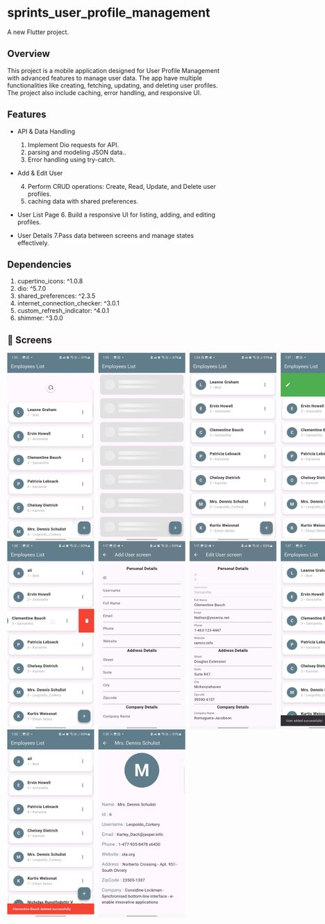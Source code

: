 # sprints_user_profile_management

A new Flutter project.

## Overview

This project is a mobile application designed for User Profile Management with advanced features to manage user data.
The app have multiple functionalities like creating, fetching, updating, and deleting user profiles.
The project also include caching, error handling, and responsive UI.

## Features

- API & Data Handling

  1. Implement Dio requests for API.
  2. parsing and modeling JSON data..
  3. Error handling using try-catch.

- Add & Edit User

  4. Perform CRUD operations: Create, Read, Update, and Delete user profiles.
  5. caching data with shared preferences.

- User List Page 6. Build a responsive UI for listing, adding, and editing profiles.

- User Details
  7.Pass data between screens and manage states effectively.

## Dependencies

1. cupertino_icons: ^1.0.8
2. dio: ^5.7.0
3. shared_preferences: ^2.3.5
4. internet_connection_checker: ^3.0.1
5. custom_refresh_indicator: ^4.0.1
6. shimmer: ^3.0.0

## 📸 Screens

<div style="display: flex; gap: 10px;">
    <img src="readme/home_1.jpg" alt="splash Screen" width="200">
    <img src="readme/home_2.jpg"alt="home" width="200">
    <img src="readme/home_3.jpg" alt="bottom sheet" width="200">
    <img src="readme/home_4.jpg" alt="bottom sheet" width="200">
</div>

<div style="display: flex; gap: 10px;">
    <img src="readme/home_5.jpg" alt="home" width="200">
    <img src="readme/home_6.jpg" alt="home" width="200">
    <img src="readme/home_7.jpg" alt="home" width="200">
    <img src="readme/home_8.jpg" alt="home" width="200">
</div>

<div style="display: flex; gap: 10px;">
    <img src="readme/home_9.jpg" alt="home" width="200">
    <img src="readme/home_10.jpg" alt="home" width="200">
</div>
